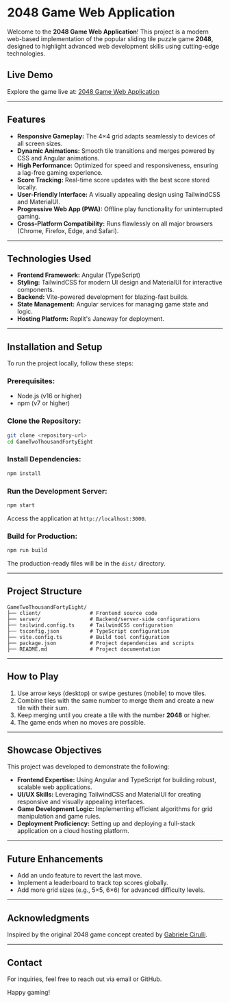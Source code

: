# 2048 Game Web Application

Welcome to the **2048 Game Web Application**! This project is a modern web-based implementation of the popular sliding tile puzzle game **2048**, designed to highlight advanced web development skills using cutting-edge technologies.

## Live Demo
Explore the game live at: [2048 Game Web Application](https://ab33f6e8-c050-4103-85e1-75a63c9b60a6-00-8vaof3r0v1ry.janeway.replit.dev/)

---

## Features
- **Responsive Gameplay:** The 4×4 grid adapts seamlessly to devices of all screen sizes.
- **Dynamic Animations:** Smooth tile transitions and merges powered by CSS and Angular animations.
- **High Performance:** Optimized for speed and responsiveness, ensuring a lag-free gaming experience.
- **Score Tracking:** Real-time score updates with the best score stored locally.
- **User-Friendly Interface:** A visually appealing design using TailwindCSS and MaterialUI.
- **Progressive Web App (PWA):** Offline play functionality for uninterrupted gaming.
- **Cross-Platform Compatibility:** Runs flawlessly on all major browsers (Chrome, Firefox, Edge, and Safari).

---

## Technologies Used
- **Frontend Framework:** Angular (TypeScript)
- **Styling:** TailwindCSS for modern UI design and MaterialUI for interactive components.
- **Backend:** Vite-powered development for blazing-fast builds.
- **State Management:** Angular services for managing game state and logic.
- **Hosting Platform:** Replit's Janeway for deployment.

---

## Installation and Setup
To run the project locally, follow these steps:

### Prerequisites:
- Node.js (v16 or higher)
- npm (v7 or higher)

### Clone the Repository:
```bash
git clone <repository-url>
cd GameTwoThousandFortyEight
```

### Install Dependencies:
```bash
npm install
```

### Run the Development Server:
```bash
npm start
```
Access the application at `http://localhost:3000`.

### Build for Production:
```bash
npm run build
```
The production-ready files will be in the `dist/` directory.

---

## Project Structure
```
GameTwoThousandFortyEight/
├── client/                # Frontend source code
├── server/                # Backend/server-side configurations
├── tailwind.config.ts     # TailwindCSS configuration
├── tsconfig.json          # TypeScript configuration
├── vite.config.ts         # Build tool configuration
├── package.json           # Project dependencies and scripts
├── README.md              # Project documentation
```

---

## How to Play
1. Use arrow keys (desktop) or swipe gestures (mobile) to move tiles.
2. Combine tiles with the same number to merge them and create a new tile with their sum.
3. Keep merging until you create a tile with the number **2048** or higher.
4. The game ends when no moves are possible.

---

## Showcase Objectives
This project was developed to demonstrate the following:
- **Frontend Expertise:** Using Angular and TypeScript for building robust, scalable web applications.
- **UI/UX Skills:** Leveraging TailwindCSS and MaterialUI for creating responsive and visually appealing interfaces.
- **Game Development Logic:** Implementing efficient algorithms for grid manipulation and game rules.
- **Deployment Proficiency:** Setting up and deploying a full-stack application on a cloud hosting platform.

---

## Future Enhancements
- Add an undo feature to revert the last move.
- Implement a leaderboard to track top scores globally.
- Add more grid sizes (e.g., 5×5, 6×6) for advanced difficulty levels.

---

## Acknowledgments
Inspired by the original 2048 game concept created by [Gabriele Cirulli](https://github.com/gabrielecirulli).

---

## Contact
For inquiries, feel free to reach out via email or GitHub. 

Happy gaming!
```
